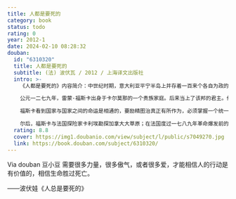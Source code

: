 ```yaml
---
title: 人都是要死的
category: book
status: todo
rating: 0
year: 2012-1
date: 2024-02-10 08:28:32
douban:
  id: "6310320"
  title: 人都是要死的
  subtitle: (法) 波伏瓦 / 2012 / 上海译文出版社
  intro: >-
    《人都是要死的》内容简介：中世纪时期，意大利亚平宁半岛上并存着一百来个各自为政的小城邦，频年相互攻战，企图争雄称霸。城邦权力的建立依靠暴力和阴谋。君主们的生活骄奢淫逸，党同伐异，政权的更迭异常迅速。 

    公元一二七九年，雷蒙·福斯卡出身于卡尔莫那的一个贵族家庭。后来当上了该邦的君主。他努力振兴城邦，欲与当时强盛的佛罗伦萨、热那亚等并驾齐驱。可是他感到人生须臾，无法在短短几十年的岁月中治理好一个国家。他盼望长生不老。在一次偶然的机会，他从一名老乞丐手里取得来自埃及的不死药，服下后以为从此可以轰轰烈烈地干一番事业。意大利各城邦争权夺利的结果，反而招致法国势力的入侵。 

    福斯卡看到国家与国家之间的命运是相通的，要励精图治真正有所作为，必须掌握一个统一的宇宙。他不惜把卡尔莫那献给疆域庞大的日耳曼神圣罗马帝国，自己充当皇帝的谋士。帝国皇帝查理五世在位四十年，不但没有如愿地建立依照基督教教义行事的世界帝国，反忙于镇压各地诸侯的兴起与叛乱。兵连祸结，帝国分崩离析，基督教也分裂成新旧两派。在新发现的美洲大陆上，欧洲殖民者推行种族灭绝政策，贪得无厌，强占尽可能多的土地，使原来庞大昌盛的印加帝国、玛雅城镇、阿兹特克民族的家园只剩下一堆废墟。福斯卡看到这种情景心灰意懒，认为统一的宇宙是不存在的，存在的只是分裂的人。一个人形成一个宇宙，他的内心是无法窥透的。一个人妄想为他人建立的幸福秩序，在他人眼里可能是一种灾难。在这些短暂、多若恒沙而又各不相干的心灵中，能不能找到可以共同依据作为真理的东西？他无法肯定。一个人唯一能做的好事，是按照自己的良心行动，其结果则难以预测。除此以外，人不能有其他奢望。 

    尔后，福斯卡与法国探险家卡利埃勘探加拿大大草原；在法国度过一七八九年革命爆发前的启蒙时期；参加一八三〇年推翻波旁王朝的群众起义；目睹一八四八年席卷欧洲、使工人阶级登上国际政治舞台的革命运动。在与普通人的接触中，福斯卡逐渐明白：人生虽然短促，谁都无法避免死亡，但是每个人的心中都潜伏着铄石流金的生命岩浆，在出生与死亡之间的生命过程中，一旦得到诱发和机遇，会做出惊天动地的大事，人还是可以有所作为的。从历史的角度看，一时的胜利会成为日后失败的伏笔，一时的失败也可能是日后胜利的种子。从有限的人生来看，一切成就还是具体而微的，胜利来临而失败未至的时刻人总是征服者，不管未来如何是奈何他不得的。福斯卡又看到，有了这样的信念，值得人去珍惜自己有限的生命；为了实现这样的信念，又值得人去献出自己宝贵的生命。生命一代代往下传，使人始终有爱，有恨，有微笑，有眼泪，充满了理想和希望。
  rating: 8.8
  cover: https://img1.doubanio.com/view/subject/l/public/s7049270.jpg
  link: https://book.douban.com/subject/6310320/
---
```


Via douban 豆小豆 需要很多力量，很多傲气，或者很多爱，才能相信人的行动是有价值的，相信生命胜过死亡。

——波伏娃《人总是要死的》
